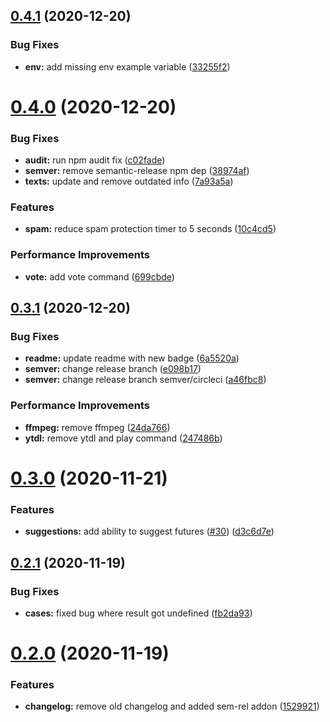## [0.4.1](https://github.com/kimmymonassar/DeveroBot/compare/v0.4.0...v0.4.1) (2020-12-20)


### Bug Fixes

* **env:** add missing env example variable ([33255f2](https://github.com/kimmymonassar/DeveroBot/commit/33255f2fc728fc8c3d6f892c3a911507b77a13fb))

# [0.4.0](https://github.com/kimmymonassar/DeveroBot/compare/v0.3.1...v0.4.0) (2020-12-20)


### Bug Fixes

* **audit:** run npm audit fix ([c02fade](https://github.com/kimmymonassar/DeveroBot/commit/c02fade2e86a4c7b35df3ca3cd139dd926e64eb7))
* **semver:** remove semantic-release npm dep ([38974af](https://github.com/kimmymonassar/DeveroBot/commit/38974afab70f9ae7b31ab4f8449ccf36cd62f336))
* **texts:** update and remove outdated info ([7a93a5a](https://github.com/kimmymonassar/DeveroBot/commit/7a93a5ae1752ef044d06d7de57e3065155880942))


### Features

* **spam:** reduce spam protection timer to 5 seconds ([10c4cd5](https://github.com/kimmymonassar/DeveroBot/commit/10c4cd552b3c10c3c37690e3e6d1e34e2fb52871))


### Performance Improvements

* **vote:** add vote command ([699cbde](https://github.com/kimmymonassar/DeveroBot/commit/699cbdebd13ccc385b48ed3ec95979c9ec66ddab))

## [0.3.1](https://github.com/kimmymonassar/DeveroBot/compare/v0.3.0...v0.3.1) (2020-12-20)


### Bug Fixes

* **readme:** update readme with new badge ([6a5520a](https://github.com/kimmymonassar/DeveroBot/commit/6a5520a484edd069c536d1648213d4e6388e4385))
* **semver:** change release branch ([e098b17](https://github.com/kimmymonassar/DeveroBot/commit/e098b17a7b6648554dff1b5c18272008443c2b00))
* **semver:** change release branch semver/circleci ([a46fbc8](https://github.com/kimmymonassar/DeveroBot/commit/a46fbc8f7d226c86749498b39b48980a9ffa75a1))


### Performance Improvements

* **ffmpeg:** remove ffmpeg ([24da766](https://github.com/kimmymonassar/DeveroBot/commit/24da7661b392127ac7bf07329ab96d568198f388))
* **ytdl:** remove ytdl and play command ([247486b](https://github.com/kimmymonassar/DeveroBot/commit/247486b82be582176ea3caf3ae9047966461fe90))

# [0.3.0](https://github.com/kimmymonassar/DeveroBot/compare/v0.2.1...v0.3.0) (2020-11-21)


### Features

* **suggestions:** add ability to suggest futures ([#30](https://github.com/kimmymonassar/DeveroBot/issues/30)) ([d3c6d7e](https://github.com/kimmymonassar/DeveroBot/commit/d3c6d7e55d44c2e8c0e21efb66812f1b40df2b6f))

## [0.2.1](https://github.com/kimmymonassar/DeveroBot/compare/v0.2.0...v0.2.1) (2020-11-19)


### Bug Fixes

* **cases:** fixed bug where result got undefined ([fb2da93](https://github.com/kimmymonassar/DeveroBot/commit/fb2da939690e9bace915bbbacc7a25a67b903eb2))

# [0.2.0](https://github.com/kimmymonassar/DeveroBot/compare/v0.1.1...v0.2.0) (2020-11-19)


### Features

* **changelog:** remove old changelog and added sem-rel addon ([1529921](https://github.com/kimmymonassar/DeveroBot/commit/1529921614fc724a0461f146d2230ae23ad565b4))
